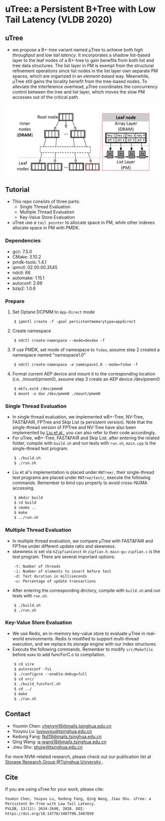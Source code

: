 # uTree: a Persistent B+Tree with Low Tail Latency (VLDB 2020)

## uTree

* we propose a B+-tree variant named μTree to achieve both *high throughput* and *low tail latency*. It incorporates a shadow list-based layer to the leaf nodes of a B+-tree to gain benefits from both list and tree data structures. The list layer in PM is exempt from the structural refinement operations since list nodes in the list layer own separate PM spaces, which are organized in an _element-based_ way. Meanwhile, μTree still gains the locality benefit from the tree-based nodes. To alleviate the interference overhead, μTree coordinates the concurrency control between the tree and list layer, which moves the slow PM accesses out of the critical path.

<p align="center">
<img src="./Documentation/uTree-overview.PNG" >
</p>

## Tutorial

* This repo consists of three parts:
  * Single Thread Evaluation
  * Multiple Thread Evaluation
  * Key-Value Store Evaluation
* uTree use a `tail pointer` to allocate space in PM, while other indexes allocate space in PM with PMDK.

### Dependencies

* gcc: 7.5.0
* CMake: 3.10.2
* pmdk-tools: 1.4.1
* ipmctl: 02.00.00.3545
* ndctl: 66
* automake: 1.15.1
* autoconf: 2.69
* bzip2: 1.0.6

### Prepare

1. Set Optane DCPMM to `App-Direct` mode

```
    $ ipmctl create -f -goal persistentmemorytype=appdirect
```

2. Create namespace

```
    $ ndctl create-namespace --mode=devdax -f
```

3. If use PMDK, set mode of namespace to `fsdax`, assume step 2 created a namespace named "namespace1.0"

```
    $ ndctl create-namespace -e namespace1.0 --mode=fsdax -f
```

4. Format current AEP device and mount it to the corresponding location (i.e. ./mount/pmem0), assume step 3 create an AEP device /dev/pmem0

```
    $ mkfs.ext4 /dev/pmem0
    $ mount -o dax /dev/pmem0 ./mount/pmem0
```

### Single Thread Evaluation

* In single thread evaluation, we implemented wB+-Tree, NV-Tree, FAST&FAIR, FPTree and Skip List (a persistent version). Note that the single-thread version of FPTree and NV-Tree have also been implemented by [Liu et al.](https://github.com/liumx10/ICPP-RNTree), you can also refer to their code accordingly.
* For uTree, wB+-Tree, FAST&FAIR and Skip List, after entering the related folder, compile with `build.sh` and run tests with `run.sh`, `main.cpp` is the single-thread test program.

```
    $ ./build.sh
    $ ./run.sh
```

* Liu et al's implementation is placed under `RNTree/`, their single-thread test programs are placed under `RNTree/test/`, execute the following commands. Remember to bind cpu properly to avoid cross-NUMA accessing.

```
    $ mkdir build
    $ cd build
    $ cmake ..
    $ make 
    $ ../run.sh
```

### Multiple Thread Evaluation

* In multiple thread evaluation, we compare μTree with FAST&FAIR and FPTree under different update ratio and skewness.
* skewness is set via `kZipfianConst` in `zipfian.h`. `main-gu-zipfian.c` is the test program. There are several important options:

```
    -t: Number of threads
    -i: Number of elements to insert before test
    -d: Test duration in milliseconds
    -u: Percentage of update transactions
```

* After entering the corresponding dirctory, compile with `build.sh` and run tests with `run.sh`.

```
    $ ./build.sh
    $ ./run.sh
```

### Key-Value Store Evaluation

* We use Redis, an in-memory key-value store to evaluate μTree in real-world environments. Redis is modified to support multi-thread execution, and we replace its storage engine with our index structures.
* Execute the following commands. Remember to modify `src/Makefile` before `make` to add funcForC.o to compilation.

```
    $ cd vire
    $ autoreconf -fvi
    $ ./configure --enable-debug=full
    $ cd src/
    $ ./build_funcForC.sh
    $ cd ../
    $ make
    $ ./run.sh
```

## Contact

* Youmin Chen: chenym16@mails.tsinghua.edu.cn
* Youyou Lu: luyouyou@tsinghua.edu.cn
* Kedong Fang: fkd19@mails.tsinghua.edu.cn
* Qing Wang: q-wang18@mails.tsinghua.edu.cn
* Jiwu Shu: shujw@tsinghua.edu.cn

For more NVM-related research, please check out our publication list at [Storage Research Group @Tsinghua University
](http://storage.cs.tsinghua.edu.cn/pub/).

## Cite

If you are using uTree for your work, please cite:

```
Youmin Chen, Youyou Lu, Kedong Fang, Qing Wang, Jiwu Shu. uTree: a Persistent B+-Tree with Low Tail Latency. 
PVLDB, 13(11): 2634-2648, 2020. DOI: https://doi.org/10.14778/3407790.3407850
```
